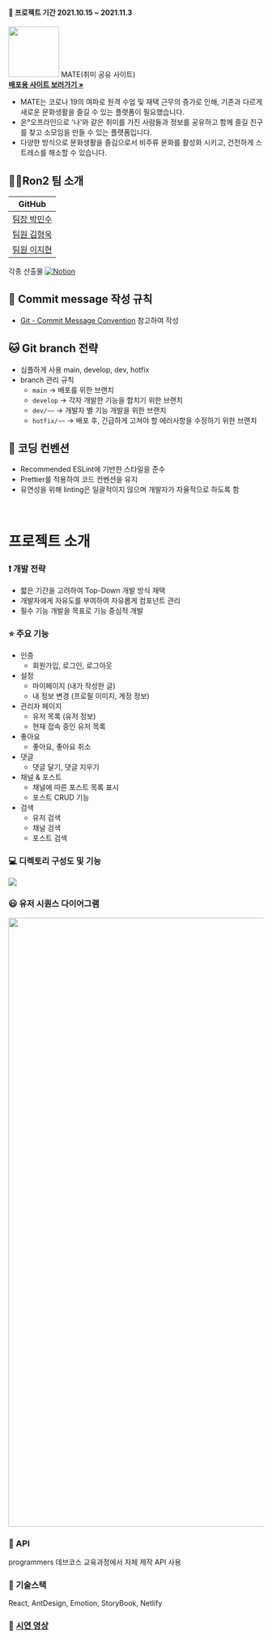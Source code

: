 #### :calendar: 프로젝트 기간 2021.10.15 ~ 2021.11.3


<img src="https://i.imgur.com/4FqKUyK.png" height= '100px'/> MATE(취미 공유 사이트)
<br>
<a href="https://vigorous-lalande-d3f76a.netlify.app/"><strong>배포용 사이트 보러가기 »</strong></a>


* MATE는 코로나 19의 여파로 원격 수업 및 재택 근무의 증가로 인해, 기존과 다르게 새로운 문화생활을 즐길 수 있는 플랫폼이 필요했습니다.
* 온°오프라인으로 '나'와 같은 취미를 가진 사람들과 정보를 공유하고 함께 즐길 친구를 찾고 소모임을 만들 수 있는 플랫폼입니다.
* 다양한 방식으로 문화생활을 즐김으로서 비주류 문화를 활성화 시키고, 건전하게 스트레스를 해소할 수 있습니다.

## 👨‍💻Ron2 팀 소개
| GitHub | 
| -------- |
| [팀장 박민수](https://github.com/minsu-zip)| 
| [팀원 김형욱](https://github.com/khw970421)|
| [팀원 이지현](https://github.com/Jihyeon228)|

각종 산출물 <a href="https://www.notion.so/01_project_-2-e62bf8244cc64387bf4e6b4b16635e59"><img alt="Notion" src ="https://img.shields.io/badge/Notion-ffffff.svg?&style=for-the-badge&logo=Notion&logoColor=black"/></a>

## 🌟 Commit message 작성 규칙 

- [Git - Commit Message Convention](https://velog.io/@djh20/Git-%EC%A0%9C%EB%8C%80%EB%A1%9C-%EC%82%AC%EC%9A%A9%ED%95%B4%EB%B3%B4%EC%9E%90) 참고하여 작성

## 🐱 Git branch 전략
- 심플하게 사용 main, develop, dev, hotfix
- branch 관리 규칙
    - `main` -> 배포를 위한 브랜치
    - `develop` -> 각자 개발한 기능을 합치기 위한 브랜치
    - `dev/~~` -> 개발자 별 기능 개발을 위한 브랜치
    - `hotfix/~~` -> 배포 후, 긴급하게 고쳐야 할 에러사항을 수정하기 위한 브랜치

## 🦍 코딩 컨벤션
- Recommended ESLint에 기반한 스타일을 준수
- Prettier를 적용하여 코드 컨벤션을 유지
- 유연성을 위해 linting은 일괄적이지 않으며 개발자가 자율적으로 하도록 함

<br>

# 프로젝트 소개

### ❗ 개발 전략
* 짧은 기간을 고려하여 Top-Down 개발 방식 채택
* 개발자에게 자유도를 부여하여 자유롭게 컴포넌트 관리
* 필수 기능 개발을 목표로 기능 중심적 개발

### ⭐️ 주요 기능
* 인증
    * 회원가입, 로그인, 로그아웃
* 설정
    * 마이페이지 (내가 작성한 글)
    * 내 정보 변경 (프로필 이미지, 계정 정보)
* 관리자 페이지
    * 유저 목록 (유저 정보)
    * 현재 접속 중인 유저 목록
* 좋아요
    * 좋아요, 좋아요 취소
* 댓글
    * 댓글 달기, 댓글 지우기
* 채널 & 포스트
    * 채널에 따른 포스트 목록 표시
    * 포스트 CRUD 기능
* 검색
    * 유저 검색
    * 채널 검색
    * 포스트 검색

### 💻 디렉토리 구성도 및 기능
![](https://i.imgur.com/5b8KwvY.png)

### 😃 유저 시퀀스 다이어그램
<img src="https://i.imgur.com/ePIQOA6.png" height='1200px' />


### 📌 API
programmers 데브코스 교육과정에서 자체 제작 API 사용

### 📌 기술스택
React, AntDesign, Emotion, StoryBook, Netlify

### 📃 [시연 영상](https://drive.google.com/file/d/1HZ6EhsX9O8oDnyjpHK0Bu61Ug1-qq6gA/view)
